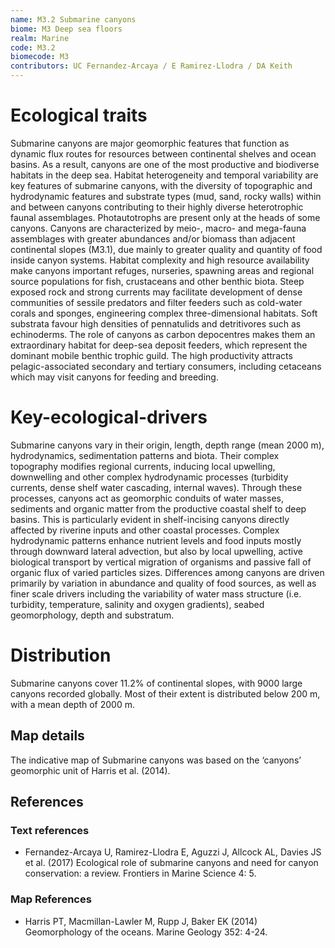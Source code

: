 ```yaml
---
name: M3.2 Submarine canyons
biome: M3 Deep sea floors
realm: Marine
code: M3.2
biomecode: M3
contributors: UC Fernandez-Arcaya / E Ramirez-Llodra / DA Keith
---
```


# Ecological traits

Submarine canyons are major geomorphic features that function as dynamic flux routes for resources between continental shelves and ocean basins. As a result, canyons are one of the most productive and biodiverse habitats in the deep sea. Habitat heterogeneity and temporal variability are key features of submarine canyons, with the diversity of topographic and hydrodynamic features and substrate types (mud, sand, rocky walls) within and between canyons contributing to their highly diverse heterotrophic faunal assemblages. Photautotrophs are present only at the heads of some canyons. Canyons are characterized by meio-, macro- and mega-fauna assemblages with greater abundances and/or biomass than adjacent continental slopes (M3.1), due mainly to greater quality and quantity of food inside canyon systems. Habitat complexity and high resource availability make canyons important refuges, nurseries, spawning areas and regional source populations for fish, crustaceans and other benthic biota. Steep exposed rock and strong currents may facilitate development of dense communities of sessile predators and filter feeders such as cold-water corals and sponges, engineering complex three-dimensional habitats. Soft substrata favour high densities of pennatulids and detritivores such as echinoderms. The role of canyons as carbon depocentres makes them an extraordinary habitat for deep-sea deposit feeders, which represent the dominant mobile benthic trophic guild. The high productivity attracts pelagic-associated secondary and tertiary consumers, including cetaceans which may visit canyons for feeding and breeding.

# Key-ecological-drivers

Submarine canyons vary in their origin, length, depth range (mean 2000 m), hydrodynamics, sedimentation patterns and biota. Their complex topography modifies regional currents, inducing local upwelling, downwelling and other complex hydrodynamic processes (turbidity currents, dense shelf water cascading, internal waves). Through these processes, canyons act as geomorphic conduits of water masses, sediments and organic matter from the productive coastal shelf to deep basins. This is particularly evident in shelf-incising canyons directly affected by riverine inputs and other coastal processes. Complex hydrodynamic patterns enhance nutrient levels and food inputs mostly through downward lateral advection, but also by local upwelling, active biological transport by vertical migration of organisms and passive fall of organic flux of varied particles sizes. Differences among canyons are driven primarily by variation in abundance and quality of food sources, as well as finer scale drivers including the variability of water mass structure (i.e. turbidity, temperature, salinity and oxygen gradients), seabed geomorphology, depth and substratum.

# Distribution

Submarine canyons cover 11.2% of continental slopes, with 9000 large canyons recorded globally. Most of their extent is distributed below 200 m, with a mean depth of 2000 m.

## Map details

The indicative map of Submarine canyons was based on the ‘canyons’ geomorphic unit of Harris et al. (2014).

## References
### Text references
* Fernandez-Arcaya U, Ramirez-Llodra E, Aguzzi J, Allcock AL, Davies JS et al. (2017) Ecological role of submarine canyons and need for canyon conservation: a review. Frontiers in Marine Science 4: 5.
### Map References
* Harris PT, Macmillan-Lawler M, Rupp J, Baker EK (2014) Geomorphology of the oceans. Marine Geology 352: 4-24.
